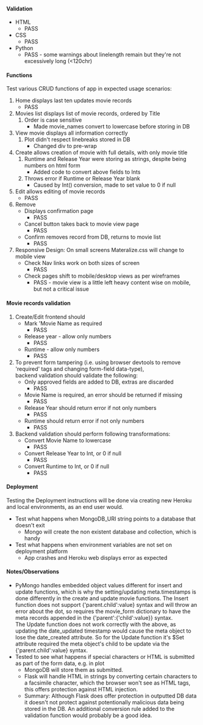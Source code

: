#### Validation
- HTML
    - PASS
- CSS
    - PASS
- Python
    - PASS - some warnings about linelength remain but they're not excessively long (<120chr)

#### Functions
Test various CRUD functions of app in expected usage scenarios:

1. Home displays last ten updates movie records
    - PASS
2. Movies list displays list of movie records, ordered by Title
    1. Order is case sensitive
        - Made movie_names convert to lowercase before storing in DB
3. View movie displays all information correctly
    1. Plot didn't respect linebreaks stored in DB
        - Changed div to pre-wrap
4. Create allows creation of movie with full details, with only movie title
    1. Runtime and Release Year were storing as strings, despite being numbers on html form
        - Added code to convert above fields to Ints
    2. Throws error if Runtime or Release Year blank
        - Caused by Int() conversion, made to set value to 0 if null
5. Edit allows editing of movie records
    - PASS
6. Remove
    - Displays confirmation page
        - PASS
    - Cancel button takes back to movie view page
        - PASS
    - Confirm removes record from DB, returns to movie list
        - PASS
7. Responsive Design: On small screens Materalize.css will change to mobile view
    - Check Nav links work on both sizes of screen
        - PASS 
    - Check pages shift to mobile/desktop views as per wireframes
        - PASS - movie view is a little left heavy content wise on mobile, but not a critical issue 

#### Movie records validation
1. Create/Edit frontend should
    - Mark 'Movie Name as required
        - PASS
    - Release year - allow only numbers
        - PASS
    - Runtime - allow only numbers
        - PASS
2. To prevent form tampering (i.e. using browser devtools to remove 'required' tags and changing form-field data-type),  
   backend validation should validate the following:
    - Only approved fields are added to DB, extras are discarded
        - PASS
    - Movie Name is required, an error should be returned if missing
        - PASS
    - Release Year should return error if not only numbers
        - PASS
    - Runtime should return error if not only numbers
        - PASS
3. Backend validation should perform following transformations:
    - Convert Movie Name to lowercase
        - PASS
    - Convert Release Year to Int, or 0 if null
        - PASS
    - Convert Runtime to Int, or 0 if null
        - PASS

#### Deployment
Testing the Deployment instructions will be done via creating new Heroku and local environments, as an end user would. 

- Test what happens when MongoDB_URI string points to a database that doesn't exit
    - Mongo will create the non existent database and collection, which is handy
- Test what happens when environment variables are not set on deployment platform
    - App crashes and Heroku web displays error as expected 

#### Notes/Observations
- PyMongo handles embedded object values different for insert and update functions, 
    which is why the setting/updating meta.timestamps is done differently in the create and update movie functions.
    The Insert function does not support {'parent.child':value} syntax and will throw an error about the dot, so requires the movie_form dictionary to have the meta records appended in the {'parent':{'child':value}} syntax.  
    The Update function does not work correctly with the above, as updating the date_updated timestamp would cause the meta object to lose the date_created attribute. So for the Update function it's $Set attribute required the meta object's child to be update via the {'parent.child':value} syntax.
- Tested to see what happens if special characters or HTML is submitted as part of the form data, e.g. in plot
    - MongoDB will store them as submitted.
    - Flask will handle HTML in strings by converting certain characters to a facsimile character, which the browser won't see as HTML tags, this offers protection against HTML injection.
    - Summary: Although Flask does offer protection in outputted DB data it doesn't not protect against potentionally malicious data being stored in the DB. An additional conversion rule added to the validation function would probably be a good idea. 
